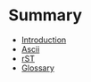 # Summary

* [Introduction](README.md)
* [Ascii](ascii.adoc)
* [rST](sdk.rst)
* [Glossary](GLOSSARY.md)

